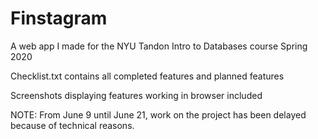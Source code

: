 # Finstagram
A web app I made for the NYU Tandon Intro to Databases course Spring 2020

Checklist.txt contains all completed features and planned features

Screenshots displaying features working in browser included

NOTE: From June 9 until June 21, work on the project has been delayed because of technical reasons.
